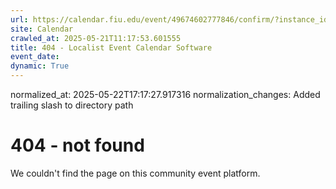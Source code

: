 ```yaml
---
url: https://calendar.fiu.edu/event/49674602777846/confirm/?instance_id=49674602778871&return=https%3A%2F%2Fcalendar.fiu.edu%2Fcalendar%3Fevent_types%255B%255D%3D127584
site: Calendar
crawled_at: 2025-05-21T11:17:53.601555
title: 404 - Localist Event Calendar Software
event_date: 
dynamic: True
---
```

normalized_at: 2025-05-22T17:17:27.917316
normalization_changes: Added trailing slash to directory path

# 404 - not found
We couldn't find the page on this community event platform.
